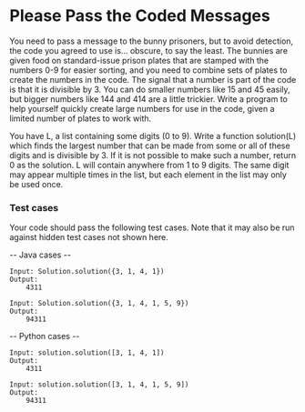 Please Pass the Coded Messages
==============================

You need to pass a message to the bunny prisoners, but to avoid detection, the code you agreed to use is... obscure, to say the least. The bunnies are given food on standard-issue prison plates that are stamped with the numbers 0-9 for easier sorting, and you need to combine sets of plates to create the numbers in the code. The signal that a number is part of the code is that it is divisible by 3. You can do smaller numbers like 15 and 45 easily, but bigger numbers like 144 and 414 are a little trickier. Write a program to help yourself quickly create large numbers for use in the code, given a limited number of plates to work with.

You have L, a list containing some digits (0 to 9). Write a function solution(L) which finds the largest number that can be made from some or all of these digits and is divisible by 3. If it is not possible to make such a number, return 0 as the solution. L will contain anywhere from 1 to 9 digits.  The same digit may appear multiple times in the list, but each element in the list may only be used once.

### Test cases

Your code should pass the following test cases.
Note that it may also be run against hidden test cases not shown here.

-- Java cases --
```
Input: Solution.solution({3, 1, 4, 1})
Output:
    4311
```
```
Input: Solution.solution({3, 1, 4, 1, 5, 9})
Output:
    94311
```
-- Python cases --
```
Input: solution.solution([3, 1, 4, 1])
Output:
    4311
```
```
Input: solution.solution([3, 1, 4, 1, 5, 9])
Output:
    94311
```
